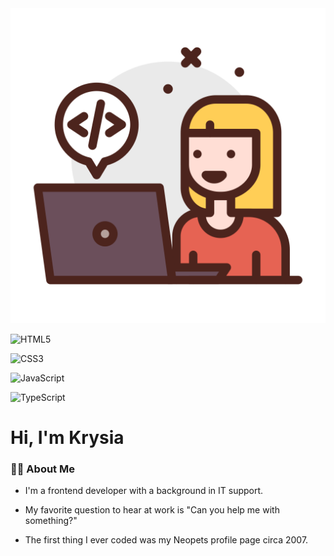<div id="header" align="center">
<img src="https://github.com/kldupless/kldupless/blob/main/assets/girl.svg">
</div>

![HTML5](https://img.shields.io/badge/html5-%23E34F26.svg?style=for-the-badge&logo=html5&logoColor=white)

![CSS3](https://img.shields.io/badge/css3-%231572B6.svg?style=for-the-badge&logo=css3&logoColor=white)

![JavaScript](https://img.shields.io/badge/javascript-%23323330.svg?style=for-the-badge&logo=javascript&logoColor=%23F7DF1E)

![TypeScript](https://img.shields.io/badge/typescript-%23007ACC.svg?style=for-the-badge&logo=typescript&logoColor=white)

# Hi, I'm Krysia

### :woman_technologist: About Me

*  I'm a frontend developer with a background in IT support.

*  My favorite question to hear at work is "Can you help me with something?"

*  The first thing I ever coded was my Neopets profile page circa 2007.
